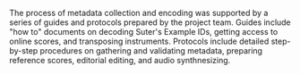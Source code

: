 
The process of metadata collection and encoding was supported by a series of guides and protocols prepared by the project team. Guides include "how to" documents on decoding Suter's Example IDs, getting access to online scores, and transposing instruments. Protocols include detailed step-by-step procedures on gathering and validating metadata, preparing reference scores, editorial editing, and audio synthnesizing.

